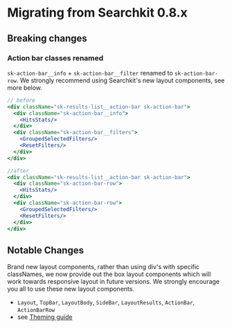 # Migrating from Searchkit 0.8.x

## Breaking changes

### Action bar classes renamed
`sk-action-bar__info` + `sk-action-bar__filter` renamed to `sk-action-bar-row`.
We strongly recommend using Searchkit's new layout components, see more below.
```jsx
// before
<div className="sk-results-list__action-bar sk-action-bar">
  <div className="sk-action-bar__info">
    <HitsStats/>  
  </div>
  <div className="sk-action-bar__filters">
    <GroupedSelectedFilters/>
    <ResetFilters/>
  </div>
</div>

//after
<div className="sk-results-list__action-bar sk-action-bar">
  <div className="sk-action-bar-row">
    <HitsStats/>  
  </div>
  <div className="sk-action-bar-row">
    <GroupedSelectedFilters/>
    <ResetFilters/>
  </div>
</div>
```

## Notable Changes

Brand new layout components, rather than using div's with specific classNames, we now provide out the box
layout components which will work towards responsive layout in future versions.
We strongly encourage you all to use these new layout components.

- `Layout`, `TopBar`, `LayoutBody`, `SideBar`, `LayoutResults`, `ActionBar`, `ActionBarRow`
- see [Theming guide](../theming/using-searchkit-theme.md)
